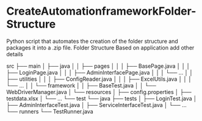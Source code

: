 # CreateAutomationframeworkFolder-Structure
Python script that automates the creation of the folder structure and packages it into a .zip file.
Folder Structure
Based on application add other details

src
├── main
│   ├── java
│   │   ├── pages
│   │   │   ├── BasePage.java
│   │   │   ├── LoginPage.java
│   │   │   ├── AdminInterfacePage.java
│   │   │   └── ...
│   │   ├── utilities
│   │   │   ├── ConfigReader.java
│   │   │   ├── ExcelUtils.java
│   │   │   └── ...
│   │   └── framework
│   │       ├── BaseTest.java
│   │       └── WebDriverManager.java
│   └── resources
│       ├── config.properties
│       ├── testdata.xlsx
│       └── ...
└── test
    └── java
        ├── tests
        │   ├── LoginTest.java
        │   ├── AdminInterfaceTest.java
        │   ├── ServiceInterfaceTest.java
        │   └── ...
        └── runners
            └── TestRunner.java
